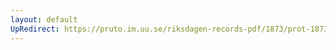 ```yaml
---
layout: default
UpRedirect: https://pruto.im.uu.se/riksdagen-records-pdf/1873/prot-1873--fk--430/prot-1873--fk--430_032.pdf
---
```

